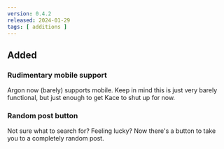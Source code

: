 ```yaml
---
version: 0.4.2
released: 2024-01-29
tags: [ additions ]
---
```


## Added

### Rudimentary mobile support
Argon now (barely) supports mobile. Keep in mind this is just very barely functional, but just enough to get Kace to shut up for now.

### Random post button
Not sure what to search for? Feeling lucky? Now there's a button to take you to a completely random post.